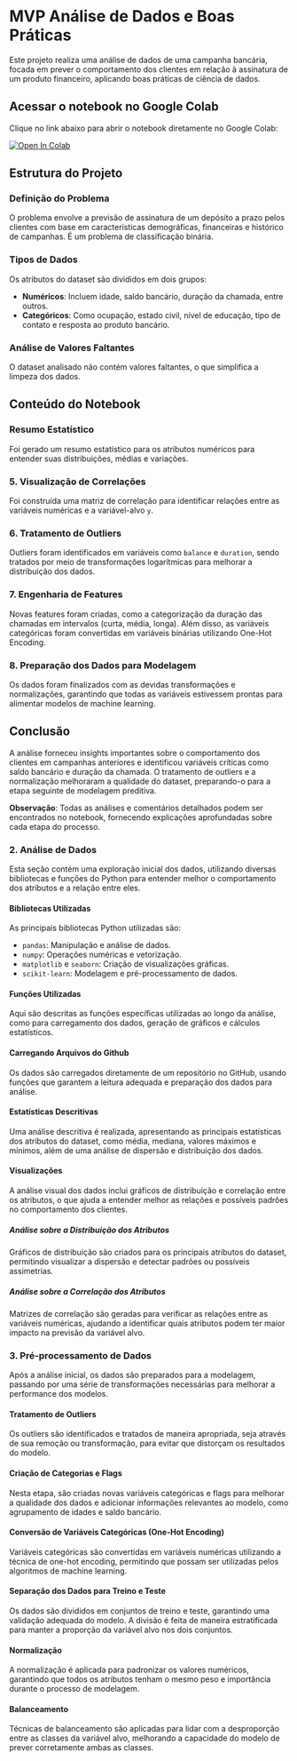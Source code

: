 # MVP Análise de Dados e Boas Práticas

Este projeto realiza uma análise de dados de uma campanha bancária, focada em prever o comportamento dos clientes em relação à assinatura de um produto financeiro, aplicando boas práticas de ciência de dados.

## Acessar o notebook no Google Colab

Clique no link abaixo para abrir o notebook diretamente no Google Colab:

[![Open In Colab](https://colab.research.google.com/assets/colab-badge.svg)](https://colab.research.google.com/github/Danielbalthazar/MVP_AnaliseDeDados_e_BoasPraticas/blob/main/MVP_AnáliseDeDados_e_BoasPráticas.ipynb)

## Estrutura do Projeto

### Definição do Problema
O problema envolve a previsão de assinatura de um depósito a prazo pelos clientes com base em características demográficas, financeiras e histórico de campanhas. É um problema de classificação binária.

### Tipos de Dados
Os atributos do dataset são divididos em dois grupos:
- **Numéricos**: Incluem idade, saldo bancário, duração da chamada, entre outros.
- **Categóricos**: Como ocupação, estado civil, nível de educação, tipo de contato e resposta ao produto bancário.

### Análise de Valores Faltantes
O dataset analisado não contém valores faltantes, o que simplifica a limpeza dos dados.

## Conteúdo do Notebook

### Resumo Estatístico
Foi gerado um resumo estatístico para os atributos numéricos para entender suas distribuições, médias e variações.

### 5. Visualização de Correlações
Foi construída uma matriz de correlação para identificar relações entre as variáveis numéricas e a variável-alvo `y`.

### 6. Tratamento de Outliers
Outliers foram identificados em variáveis como `balance` e `duration`, sendo tratados por meio de transformações logarítmicas para melhorar a distribuição dos dados.

### 7. Engenharia de Features
Novas features foram criadas, como a categorização da duração das chamadas em intervalos (curta, média, longa). Além disso, as variáveis categóricas foram convertidas em variáveis binárias utilizando One-Hot Encoding.

### 8. Preparação dos Dados para Modelagem
Os dados foram finalizados com as devidas transformações e normalizações, garantindo que todas as variáveis estivessem prontas para alimentar modelos de machine learning.

## Conclusão

A análise forneceu insights importantes sobre o comportamento dos clientes em campanhas anteriores e identificou variáveis críticas como saldo bancário e duração da chamada. O tratamento de outliers e a normalização melhoraram a qualidade do dataset, preparando-o para a etapa seguinte de modelagem preditiva.

**Observação**: Todas as análises e comentários detalhados podem ser encontrados no notebook, fornecendo explicações aprofundadas sobre cada etapa do processo.



### 2. Análise de Dados

Esta seção contém uma exploração inicial dos dados, utilizando diversas bibliotecas e funções do Python para entender melhor o comportamento dos atributos e a relação entre eles.

#### Bibliotecas Utilizadas

As principais bibliotecas Python utilizadas são:

- `pandas`: Manipulação e análise de dados.
- `numpy`: Operações numéricas e vetorização.
- `matplotlib` e `seaborn`: Criação de visualizações gráficas.
- `scikit-learn`: Modelagem e pré-processamento de dados.

#### Funções Utilizadas

Aqui são descritas as funções específicas utilizadas ao longo da análise, como para carregamento dos dados, geração de gráficos e cálculos estatísticos.

#### Carregando Arquivos do Github

Os dados são carregados diretamente de um repositório no GitHub, usando funções que garantem a leitura adequada e preparação dos dados para análise.

#### Estatísticas Descritivas

Uma análise descritiva é realizada, apresentando as principais estatísticas dos atributos do dataset, como média, mediana, valores máximos e mínimos, além de uma análise de dispersão e distribuição dos dados.

#### Visualizações

A análise visual dos dados inclui gráficos de distribuição e correlação entre os atributos, o que ajuda a entender melhor as relações e possíveis padrões no comportamento dos clientes.

##### Análise sobre a Distribuição dos Atributos

Gráficos de distribuição são criados para os principais atributos do dataset, permitindo visualizar a dispersão e detectar padrões ou possíveis assimetrias.

##### Análise sobre a Correlação dos Atributos

Matrizes de correlação são geradas para verificar as relações entre as variáveis numéricas, ajudando a identificar quais atributos podem ter maior impacto na previsão da variável alvo.

### 3. Pré-processamento de Dados

Após a análise inicial, os dados são preparados para a modelagem, passando por uma série de transformações necessárias para melhorar a performance dos modelos.

#### Tratamento de Outliers

Os outliers são identificados e tratados de maneira apropriada, seja através de sua remoção ou transformação, para evitar que distorçam os resultados do modelo.

#### Criação de Categorias e Flags

Nesta etapa, são criadas novas variáveis categóricas e flags para melhorar a qualidade dos dados e adicionar informações relevantes ao modelo, como agrupamento de idades e saldo bancário.

#### Conversão de Variáveis Categóricas (One-Hot Encoding)

Variáveis categóricas são convertidas em variáveis numéricas utilizando a técnica de one-hot encoding, permitindo que possam ser utilizadas pelos algoritmos de machine learning.

#### Separação dos Dados para Treino e Teste

Os dados são divididos em conjuntos de treino e teste, garantindo uma validação adequada do modelo. A divisão é feita de maneira estratificada para manter a proporção da variável alvo nos dois conjuntos.

#### Normalização

A normalização é aplicada para padronizar os valores numéricos, garantindo que todos os atributos tenham o mesmo peso e importância durante o processo de modelagem.

#### Balanceamento

Técnicas de balanceamento são aplicadas para lidar com a desproporção entre as classes da variável alvo, melhorando a capacidade do modelo de prever corretamente ambas as classes.
